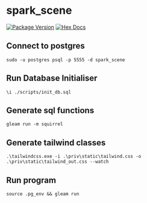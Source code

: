 # spark_scene

[![Package Version](https://img.shields.io/hexpm/v/spark_scene)](https://hex.pm/packages/spark_scene)
[![Hex Docs](https://img.shields.io/badge/hex-docs-ffaff3)](https://hexdocs.pm/spark_scene/)


## Connect to postgres

```
sudo -u postgres psql -p 5555 -d spark_scene
```

## Run Database Initialiser

```
\i ./scripts/init_db.sql
```

## Generate sql functions

```
gleam run -m squirrel
```

## Generate tailwind classes

```
.\tailwindcss.exe -i .\priv\static\tailwind.css -o .\priv\static\tailwind_out.css --watch
```

## Run program
```
source .pg_env && gleam run
```
